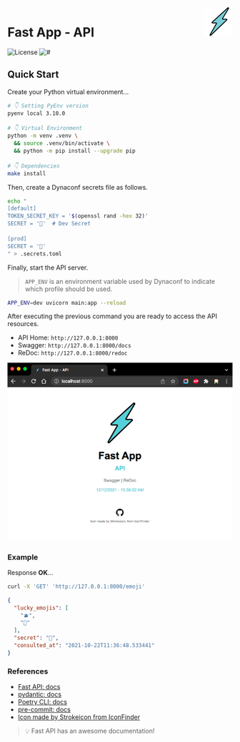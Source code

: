 <img src=".docs/logo.png" width="64px" align="right"/>

# Fast App - API

![License](https://img.shields.io/github/license/avcaliani/fast-app?logo=apache&color=lightseagreen)
![#](https://img.shields.io/badge/python-3.10.x-yellow.svg)

## Quick Start

Create your Python virtual environment...

```bash
# 👇 Setting PyEnv version
pyenv local 3.10.0

# 👇 Virtual Environment
python -m venv .venv \
  && source .venv/bin/activate \
  && python -m pip install --upgrade pip

# 👇 Dependencies
make install
```

Then, create a Dynaconf secrets file as follows.

```bash
echo "
[default]
TOKEN_SECRET_KEY = '$(openssl rand -hex 32)'
SECRET = '🚀'  # Dev Secret

[prod]
SECRET = '🤫'
" > .secrets.toml
```

Finally, start the API server.

> `APP_ENV` is an environment variable used by Dynaconf to indicate which profile should be used.

```bash
APP_ENV=dev uvicorn main:app --reload
```

After executing the previous command you are ready to access the API resources.

- API Home: `http://127.0.0.1:8000`
- Swagger: `http://127.0.0.1:8000/docs`
- ReDoc: `http://127.0.0.1:8000/redoc`

![home](.docs/home.png)

### Example

Response **OK**...

```bash
curl -X 'GET' 'http://127.0.0.1:8000/emoji'
```

```json
{
  "lucky_emojis": [
    "🫐",
    "🥭"
  ],
  "secret": "🚀",
  "consulted_at": "2021-10-22T11:36:48.533441"
}
```

### References

- [Fast API: docs](https://fastapi.tiangolo.com/)
- [pydantic: docs](https://pydantic-docs.helpmanual.io/)
- [Poetry CLI: docs](https://python-poetry.org/docs/cli/)
- [pre-commit: docs](https://pre-commit.com/)
- [Icon made by Strokeicon from IconFinder](https://www.iconfinder.com/icons/2191531/best_fast_flash_good_light_speed_icon)

> 💡 Fast API has an awesome documentation!
